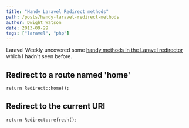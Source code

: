 ```yaml
---
title: "Handy Laravel Redirect methods"
path: /posts/handy-laravel-redirect-methods
author: Dwight Watson
date: 2013-09-29
tags: ["laravel", "php"]
---
```


Laravel Weekly uncovered some [handy methods in the Laravel redirector](https://gist.github.com/driesvints/6681848) which I hadn't seen before.

## Redirect to a route named 'home'
    return Redirect::home();

## Redirect to the current URI
    return Redirect::refresh();
